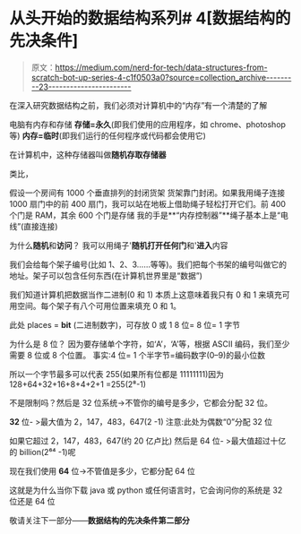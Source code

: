 # 从头开始的数据结构系列# 4[数据结构的先决条件]

> 原文：<https://medium.com/nerd-for-tech/data-structures-from-scratch-bot-up-series-4-c1f0503a0?source=collection_archive---------23----------------------->

在深入研究数据结构之前，我们必须对计算机中的“内存”有一个清楚的了解

电脑有内存和存储
**存储=永久**(即我们使用的应用程序，如 chrome、photoshop 等)
**内存=临时**(即我们运行的任何程序或代码都会使用它)

在计算机中，这种存储器叫做**随机存取存储器**

类比，

假设一个房间有 1000 个垂直排列的封闭货架
货架靠门封闭。如果我用绳子连接 1000 扇门中的前 400 扇门，我可以站在地板上借助绳子轻松打开它们。前 400 个门是 RAM，其余 600 个门是存储
我的手是**“内存控制器”**绳子基本上是“电线”(直接连接)

为什么**随机**和**访问**？
我可以用绳子'**随机打开任何门**和'**进入**内容

我们会给每个架子编号(比如 1、2、3……等等)。我们把每个书架的编号叫做它的地址。架子可以包含任何东西(在计算机世界里是“数据”)

我们知道计算机把数据当作二进制(0 和 1)
本质上这意味着我只有 0 和 1 来填充可用空间。每个架子有八个可用位置来填充 0 和 1。

此处 places = **bit** (二进制数字)，可存放 0 或 1
8 位= 8 位= 1 字节

为什么是 8 位？
因为要存储单个字符，如‘A’，‘A’等，根据 ASCII 编码，我们至少需要 8 位或 8 个位置。
事实:4 位= 1 个半字节=编码数字(0–9)的最小位数

所以一个字节最多可以代表 255(如果所有位都是 11111111)因为
128+64+32+16+8+4+2+1 =255(2⁸-1)

不是限制吗？然后是 32 位系统→不管你的编号是多少，它都会分配 32 位。

**32** 位- >最大值为 2，147，483，647(2 -1)
注意:此处为偶数“0”分配 32 位

如果它超过 2，147，483，647(约 20 亿卢比)
然后是 64 位- >最大值超过十亿的 billion(2⁶⁴ -1)呢

现在我们使用 **64** 位→不管值是多少，它都分配 64 位

这就是为什么当你下载 java 或 python 或任何语言时，它会询问你的系统是 32 位还是 64 位

敬请关注下一部分——**数据结构的先决条件第二部分**
